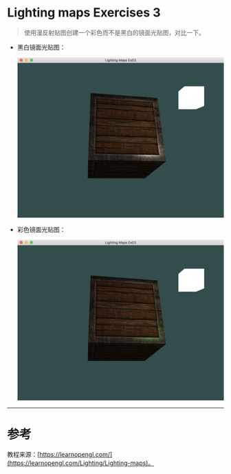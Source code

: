 # Lighting maps Exercises 3
> 使用漫反射贴图创建一个彩色而不是黑白的镜面光贴图，对比一下。

- 黑白镜面光贴图：

	![LightingMaps_Ex03_blackAndWhite.png](LightingMaps_Ex03_blackAndWhite.png)
- 彩色镜面光贴图：

	![LightingMaps_Ex03_color.png](LightingMaps_Ex03_color.png)


---


# 参考
教程来源：[https://learnopengl.com/](https://learnopengl.com/Lighting/Lighting-maps)。